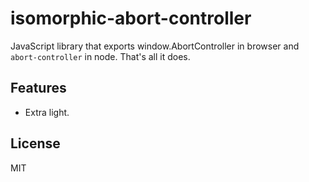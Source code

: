 # isomorphic-abort-controller

JavaScript library that exports window.AbortController in browser and `abort-controller` in node. That's all it does.

## Features

- Extra light.

## License

MIT
